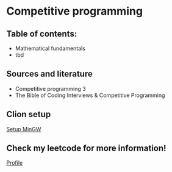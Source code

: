 # Competitive programming

## Table of contents:
- Mathematical fundamentals
- tbd




## Sources and literature
- Competitive programming 3
- The Bible of Coding Interviews & Competitive Programming

## Clion setup

<a href="https://www.jetbrains.com/help/clion/quick-tutorial-on-configuring-clion-on-windows.html#MinGW" target="_blank">Setup MinGW</a>

## Check my leetcode for more information!
<a href="https://leetcode.com/kalyboros/" target="_blank">Profile</a>